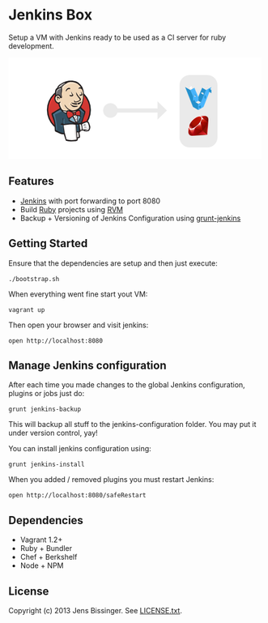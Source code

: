 # Jenkins Box

Setup a VM with Jenkins ready to be used as a CI server for ruby development.

![Jenkins Box](./jenkins-box.png)

## Features

- [Jenkins](http://jenkins-ci.org/) with port forwarding to port 8080
- Build [Ruby](http://www.ruby-lang.org/) projects using [RVM](http://rvm.io/)
- Backup + Versioning of Jenkins Configuration using [grunt-jenkins](http://github.com/sghill/grunt-jenkins)

## Getting Started

Ensure that the dependencies are setup and then just execute:

    ./bootstrap.sh

When everything went fine start yout VM:

    vagrant up

Then open your browser and visit jenkins:

    open http://localhost:8080

## Manage Jenkins configuration

After each time you made changes to the global Jenkins configuration, plugins or jobs just do:

    grunt jenkins-backup

This will backup all stuff to the jenkins-configuration folder. You may put it under version control, yay!

You can install jenkins configuration using:

    grunt jenkins-install

When you added / removed plugins you must restart Jenkins:

    open http://localhost:8080/safeRestart

## Dependencies

- Vagrant 1.2+
- Ruby + Bundler
- Chef + Berkshelf
- Node + NPM

## License

Copyright (c) 2013 Jens Bissinger. See [LICENSE.txt](LICENSE.txt).
